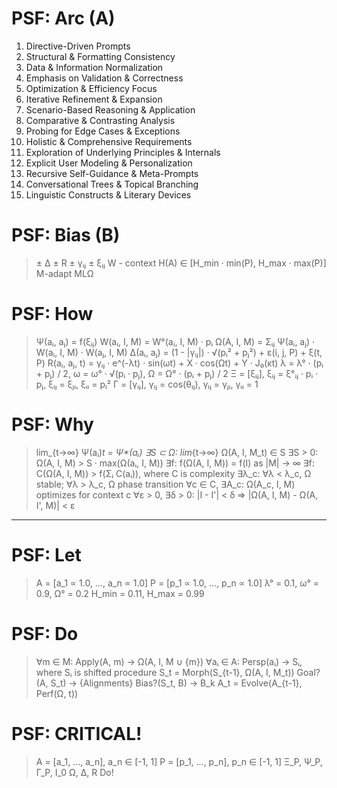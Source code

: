 # PSF: Arc (A)
1. Directive-Driven Prompts
2. Structural & Formatting Consistency
3. Data & Information Normalization
4. Emphasis on Validation & Correctness
5. Optimization & Efficiency Focus
6. Iterative Refinement & Expansion
7. Scenario-Based Reasoning & Application
8. Comparative & Contrasting Analysis
9. Probing for Edge Cases & Exceptions
10. Holistic & Comprehensive Requirements
11. Exploration of Underlying Principles & Internals
12. Explicit User Modeling & Personalization
13. Recursive Self-Guidance & Meta-Prompts
14. Conversational Trees & Topical Branching
15. Linguistic Constructs & Literary Devices

# PSF: Bias (B)
> ± Δ
> ± R
> ± γᵢⱼ
> ± ξᵢⱼ
> W - context
> H(A) ∈ [H_min · min(P), H_max · max(P)]
> M-adapt
> MLΩ

# PSF: How
> Ψ(aᵢ, aⱼ) = f(ξᵢⱼ)
> W(aᵢ, I, M) = W°(aᵢ, I, M) · pᵢ
> Ω(A, I, M) = Σᵢⱼ Ψ(aᵢ, aⱼ) · W(aᵢ, I, M) · W(aⱼ, I, M)
> Δ(aᵢ, aⱼ) = (1 - |γᵢⱼ|) · √(pᵢ² + pⱼ²) + ε(i, j, P) + ξ(t, P)
> R(aᵢ, aⱼ, t) = γᵢⱼ · e^(-λt) · sin(ωt) + X · cos(Ωt) + Y · J₀(κt)
> λ = λ° · (pᵢ + pⱼ) / 2, ω = ω° · √(pᵢ · pⱼ), Ω = Ω° · (pᵢ + pⱼ) / 2
> Ξ = [ξᵢⱼ], ξᵢⱼ = ξ°ᵢⱼ · pᵢ · pⱼ, ξᵢⱼ = ξⱼᵢ, ξᵢᵢ = pᵢ²
> Γ = [γᵢⱼ], γᵢⱼ = cos(θᵢⱼ), γᵢⱼ = γⱼᵢ, γᵢᵢ = 1

# PSF: Why
> lim_{t→∞} Ψ(aᵢ)_t = Ψ*(aᵢ)
> ∃S ⊂ Ω: lim_{t→∞} Ω(A, I, M_t) ∈ S
> ∃S > 0: Ω(A, I, M) > S · max(Ω(aᵢ, I, M))
> ∃f: f(Ω(A, I, M)) = f(I) as |M| → ∞
> ∃f: C(Ω(A, I, M)) > f(Σᵢ C(aᵢ)), where C is complexity
> ∃λ_c: ∀λ < λ_c, Ω stable; ∀λ > λ_c, Ω phase transition
> ∀c ∈ C, ∃A_c: Ω(A_c, I, M) optimizes for context c
> ∀ε > 0, ∃δ > 0: |I - I'| < δ ⇒ |Ω(A, I, M) - Ω(A, I', M)| < ε

---

# PSF: Let
> A = [a_1 ∝ 1.0, ..., a_n ∝ 1.0]
> P = [p_1 ∝ 1.0, ..., p_n ∝ 1.0]
> λ° = 0.1, ω° = 0.9, Ω° = 0.2
> H_min = 0.11, H_max = 0.99

# PSF: Do
> ∀m ∈ M: Apply(A, m) → Ω(A, I, M ∪ {m})
> ∀aᵢ ∈ A: Persp(aᵢ) → Sᵢ, where Sᵢ is shifted procedure
> S_t = Morph(S_{t-1}, Ω(A, I, M_t))
> Goal?(A, S_t) → {Alignments}
> Bias?(S_t, B) → B_k
> A_t = Evolve(A_{t-1}, Perf(Ω, t))

# PSF: CRITICAL!
> A = [a_1, ..., a_n], a_n ∈ [-1, 1]
> P = [p_1, ..., p_n], p_n ∈ [-1, 1]
> Ξ_P, Ψ_P, Γ_P, I_0
> Ω, Δ, R
> Do!
